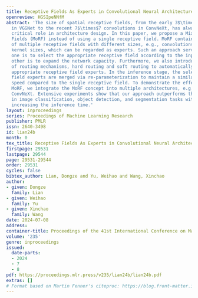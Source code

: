 ```yaml
---
title: Receptive Fields As Experts in Convolutional Neural Architectures
openreview: HGSIpeNNfM
abstract: 'The size of spatial receptive fields, from the early 3$\times$3 convolutions
  in VGGNet to the recent 7$\times$7 convolutions in ConvNeXt, has always played a
  critical role in architecture design. In this paper, we propose a Mixture of Receptive
  Fields (MoRF) instead of using a single receptive field. MoRF contains the combinations
  of multiple receptive fields with different sizes, e.g., convolutions with different
  kernel sizes, which can be regarded as experts. Such an approach serves two functions:
  one is to select the appropriate receptive field according to the input, and the
  other is to expand the network capacity. Furthermore, we also introduce two types
  of routing mechanisms, hard routing and soft routing to automatically select the
  appropriate receptive field experts. In the inference stage, the selected receptive
  field experts are merged via re-parameterization to maintain a similar inference
  speed compared to the single receptive field. To demonstrate the effectiveness of
  MoRF, we integrate the MoRF concept into multiple architectures, e.g., ResNet and
  ConvNeXt. Extensive experiments show that our approach outperforms the baselines
  in image classification, object detection, and segmentation tasks without significantly
  increasing the inference time.'
layout: inproceedings
series: Proceedings of Machine Learning Research
publisher: PMLR
issn: 2640-3498
id: lian24b
month: 0
tex_title: Receptive Fields As Experts in Convolutional Neural Architectures
firstpage: 29531
lastpage: 29544
page: 29531-29544
order: 29531
cycles: false
bibtex_author: Lian, Dongze and Yu, Weihao and Wang, Xinchao
author:
- given: Dongze
  family: Lian
- given: Weihao
  family: Yu
- given: Xinchao
  family: Wang
date: 2024-07-08
address:
container-title: Proceedings of the 41st International Conference on Machine Learning
volume: '235'
genre: inproceedings
issued:
  date-parts:
  - 2024
  - 7
  - 8
pdf: https://proceedings.mlr.press/v235/lian24b/lian24b.pdf
extras: []
# Format based on Martin Fenner's citeproc: https://blog.front-matter.io/posts/citeproc-yaml-for-bibliographies/
---
```

